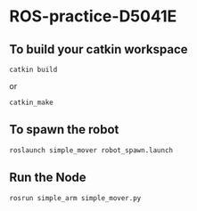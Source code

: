 # ROS-practice-D5041E

## To build your catkin workspace
```
catkin build 
```

or 
```
catkin_make 
```

## To spawn the robot

```
roslaunch simple_mover robot_spawn.launch
```

## Run the Node
```
rosrun simple_arm simple_mover.py
```
